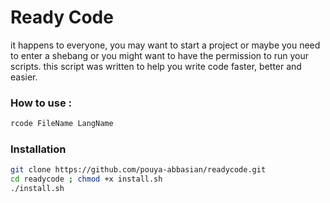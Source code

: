 # Ready Code
it happens to everyone, you may want to start a project or maybe you need to enter a shebang or you might want to have the permission to run your scripts.
this script was written to help you write code faster, better and easier.



### How to use : 
```bash
rcode FileName LangName
```

### Installation

```bash
git clone https://github.com/pouya-abbasian/readycode.git
cd readycode ; chmod +x install.sh
./install.sh
```
